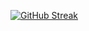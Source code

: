 
[![GitHub Streak](https://streak-stats.demolab.com?user=ananyadd&theme=rose)](https://git.io/streak-stats)

